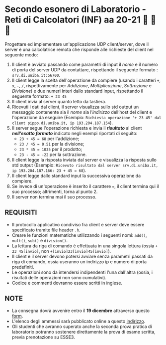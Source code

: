 # Secondo esonero di Laboratorio - Reti di Calcolatori (INF) aa 20-21 🎅 🎄 🎁

Progettare ed implementare un'applicazione UDP client/server, dove il server è una calcolatrice remota che risponde alle richieste del client nel seguente modo:

1. Il client è avviato passando come parametri di input il *nome* e il numero di porta del server UDP da contattare, rispettando il seguente formato : `srv.di.uniba.it:56700`.
2. Il client legge la scelta dell'operazione da compiere (usando i caratteri `+`, `x`, `-`, `/`, rispettivamente per _Addizione_, _Moltiplicazione_, _Sottrazione_ e _Divisione_) e due numeri interi dallo standard input, rispettando il seguente formato: `+ 23 45`
3. Il client invia al server quanto letto da tastiera.
4. Ricevuti i dati dal client, il server visualizza sullo std output un messaggio contenente sia il *nome* sia l’*indirizzo* dell’host del client e l'operazione da eseguire (Esempio: `Richiesta operazione '+ 23 45' dal client pippo.di.uniba.it, ip 193.204.187.154`).
5. Il server segue l'operazione richiesta e invia il ***risultato*** al client ***nell'esatto formato*** indicato negli esempi riportati di seguito:
    * `23 + 45 = 68` per l'addizione;
    * `23 / 45 = 0.51` per la divisione;
    * `23 * 45 = 1035` per il prodotto;
    * `23 - 45 = -22` per la sottrazione.
6. Il client legge la risposta inviata dal server e visualizza la risposta sullo std output (Esempio: `Ricevuto risultato dal server srv.di.uniba.it, ip 193.204.187.166: 23 + 45 = 68`).
7. Il client legge dallo standard input la successiva operazione da compiere.
8. Se invece di un'operazione è inserito il carattere `=`, il client termina qui il suo processo; altrimenti, torna al punto 2.
9. Il server non termina mai il suo processo.

## REQUISITI

* Il protocollo applicativo condiviso fra client e server deve essere specificato tramite file header `.h`.
* Creare le funzioni matematiche utilizzando i seguenti nomi: `add()`, `mult()`, `sub()` e `division()`.
* La lettura da riga di comando è effettuata in una singola lettura (ossia `+ 23 45[invio]`, non `+[invio]23[invio]45[invio]`).
* Il client e il server devono potersi avviare senza parametri passati da riga di comando, ossia useranno un indirizzo ip e numero di porta predefiniti.
* Le operazioni sono da intendersi indipendenti l'una dall'altra (ossia, i risultati delle operazioni non sono cumulativi).
* Codice e commenti dovranno essere scritti in inglese.

## NOTE

* La consegna dovrà avvenire entro il **19 dicembre** attraverso questo [form](https://forms.gle/iZiTXeUMfh93i5GK6).
* L'elenco degli ammessi sarà pubblicato online a questo [indirizzo](TBD).
* Gli studenti che avranno superato anche la seconda prova pratica di laboratorio potranno sostenere direttamente la prova di esame scritta, previa prenotazione su ESSE3.
